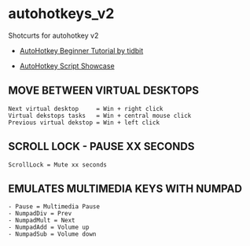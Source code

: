 # autohotkeys_v2 

Shotcurts for autohotkey v2

- [AutoHotkey Beginner Tutorial by tidbit](https://lexikos.github.io/v2/docs/Tutorial.htm)

- [AutoHotkey Script Showcase](https://lexikos.github.io/v2/docs/scripts/index.htm)

## MOVE BETWEEN VIRTUAL DESKTOPS

```
Next virtual desktop     = Win + right click
Virtual dekstops tasks   = Win + central mouse click
Previous virtual dekstop = Win + left click
```

## SCROLL LOCK - PAUSE XX SECONDS

```
ScrollLock = Mute xx seconds
```

## EMULATES MULTIMEDIA KEYS WITH NUMPAD

```
- Pause = Multimedia Pause
- NumpadDiv = Prev 
- NumpadMult = Next
- NumpadAdd = Volume up
- NumpadSub = Volume down
```

